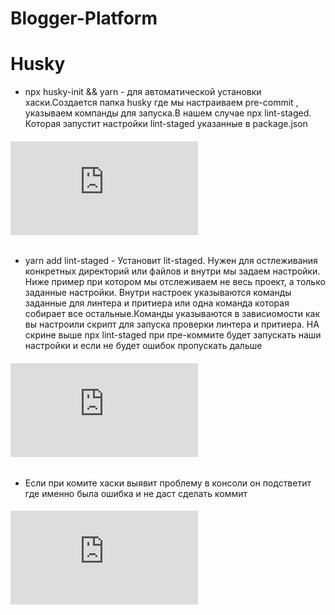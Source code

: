 # Blogger-Platform

# Husky

- npx husky-init && yarn - для автоматической установки хаски.Создается папка husky где мы настраиваем pre-commit ,
  указываем компанды для запуска.В нашем случае npx lint-staged. Которая запустит настройки lint-staged указанные в package.json

###### ![img](https://files.fm/thumb_show.php?i=btpuf4js4)

- yarn add lint-staged - Установит lit-staged. Нужен для остлеживания конкретных директорий или файлов и внутри мы задаем настройки. Ниже пример при котором мы отслеживаем не весь проект, а только заданные настройки. Внутри настроек указываются команды заданные для линтера и притиера или одна команда которая собирает все остальные.Команды указываются в зависиомости как вы настроили скрипт для запуска проверки линтера и притиера. НА скрине выше npx lint-staged при пре-коммите будет запускать наши настройки и если не будет ошибок пропускать дальше

###### ![img](https://files.fm/thumb_show.php?i=n2zkwzrtq)

- Если при комите хаски выявит проблему в консоли он подстветит где именно была ошибка и не даст сделать коммит

###### ![img](https://files.fm/thumb_show.php?i=3jh6z4j22)

